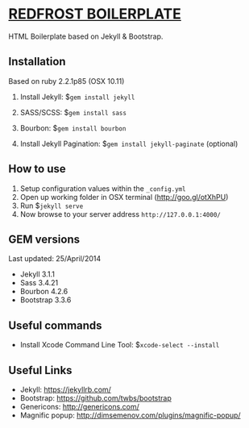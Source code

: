 # [REDFROST BOILERPLATE](http://redfrost.com/rfbp/)
HTML Boilerplate based on Jekyll & Bootstrap.


## Installation
Based on ruby 2.2.1p85 (OSX 10.11)

1. Install Jekyll: $`gem install jekyll`

2. SASS/SCSS: $`gem install sass`

3. Bourbon: $`gem install bourbon`

4. Install Jekyll Pagination: $`gem install jekyll-paginate` (optional)


## How to use
1. Setup configuration values within the `_config.yml`
2. Open up working folder in OSX terminal (<http://goo.gl/otXhPU>)
3. Run $`jekyll serve`
4. Now browse to your server address `http://127.0.0.1:4000/`


## GEM versions
Last updated: 25/April/2014

* Jekyll 3.1.1
* Sass 3.4.21
* Bourbon 4.2.6
* Bootstrap 3.3.6


## Useful commands
- Install Xcode Command Line Tool: $`xcode-select --install`


## Useful Links
- Jekyll: <https://jekyllrb.com/>
- Bootstrap: <https://github.com/twbs/bootstrap>
- Genericons: <http://genericons.com/>
- Magnific popup: <http://dimsemenov.com/plugins/magnific-popup/>

